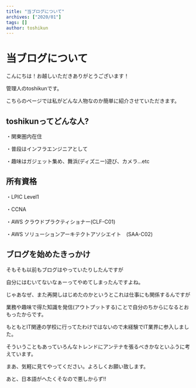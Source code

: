 ```yaml
---
title: "当ブログについて"
archives: ["2020/01"]
tags: []
author: toshikun
---
```

# 当ブログについて
こんにちは！お越しいただきありがとうございます！

管理人のtoshikunです。

こちらのページでは私がどんな人物なのか簡単に紹介させていただきます。


## toshikunってどんな人?

・関東圏内在住

・普段はインフラエンジニアとして

・趣味はガジェット集め、舞浜(ディズニー)遊び、カメラ...etc

## 所有資格

・LPIC Level1

・CCNA

・AWS クラウドプラクティショナー(CLF-C01)

・AWS ソリューションアーキテクトアソシエイト　(SAA-C02)

## ブログを始めたきっかけ

そもそも以前もブログはやっていたりしたんですが

自分にはむいてないなぁーってやめてしまったんですよね。

じゃあなぜ、また再開しはじめたのかというとこれは仕事にも関係するんですが

業務や趣味で得た知識を発信(アウトプットする)ことで自分のちからになるとおもったからです。

もともとIT関連の学校に行ってたわけではないので未経験でIT業界に参入しました。

そういうこともあっていろんなトレンドにアンテナを張るべきかなといふうに考えています。

まあ、気軽に見てやってください。よろしくお願い致します。

あと、日本語がへたくそなので悪しからず‼
